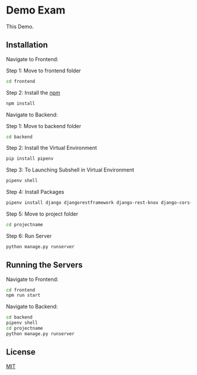 # Demo Exam

This Demo.

## Installation

Navigate to Frontend:

Step 1: Move to frontend folder

```bash
cd frontend
```

Step 2: Install the [npm](https://docs.npmjs.com/cli/install)

```bash
npm install
```

Navigate to Backend:

Step 1: Move to backend folder

```bash
cd backend
```

Step 2: Install the Virtual Environment

```bash
pip install pipenv
```

Step 3: To Launching Subshell in Virtual Environment

```bash
pipenv shell
```

Step 4: Install Packages

```bash
pipenv install django djangorestframework django-rest-knox django-cors-headers
```

Step 5: Move to project folder

```bash
cd projectname
```

Step 6: Run Server

```bash
python manage.py runserver
```

## Running the Servers
Navigate to Frontend:
```bash
cd frontend
npm run start
```
Navigate to Backend:
```bash
cd backend
pipenv shell
cd projectname
python manage.py runserver
```

## License
[MIT](https://choosealicense.com/licenses/mit/)
